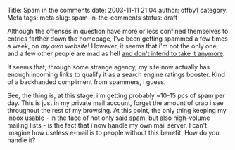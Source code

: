 Title: Spam in the comments
date: 2003-11-11 21:04
author: offby1
category: Meta
tags: meta
slug: spam-in-the-comments
status: draft

Although the offenses in question have more or less confined themselves to entries farther down the homepage, I've been getting spammed a few times a week, on *my own website*! However, it seems that i'm not the only one, and a few other people are mad as hell [and don't intend to take it anymore](http://kalsey.com/2003/11/comment_spam_manifesto/).

It seems that, through some strange agency, my site now actually has enough incoming links to qualify it as a search engine ratings booster. Kind of a backhanded compliment from spammers, i guess.

See, the thing is, at this stage, i'm getting probably \~10-15 pcs of spam per day. This is just in my private mail account, forget the amount of crap i see throughout the rest of my browsing. At this point, the only thing keeping my inbox usable - in the face of not only said spam, but also high-volume mailing lists - is the fact that i now handle my own mail server. I can't imagine how useless e-mail is to people without this benefit. How do you handle it?
